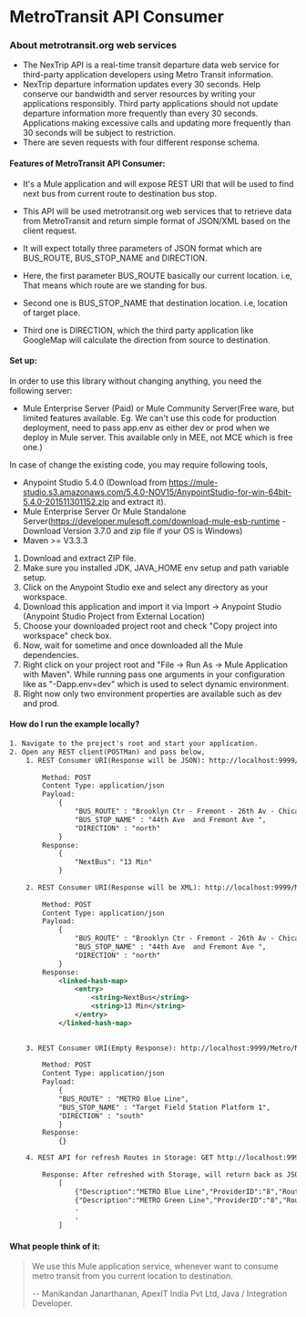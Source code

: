 MetroTransit API Consumer
=========================

### About metrotransit.org web services

* The NexTrip API is a real-time transit departure data web service for third-party application developers using Metro Transit information.
* NexTrip departure information updates every 30 seconds. Help conserve our bandwidth and server resources by writing your applications responsibly. Third party applications should not update departure information more frequently than every 30 seconds. Applications making excessive calls and updating more frequently than 30 seconds will be subject to restriction. 
* There are seven requests with four different response schema.

#### Features of MetroTransit API Consumer:

* It's a Mule application and will expose REST URI that will be used to find next bus from current route to destination bus stop.

* This API will be used metrotransit.org web services that to retrieve data from MetroTransit and return simple format of JSON/XML based on the client request.
* It will expect totally three parameters of JSON format which are BUS_ROUTE, BUS_STOP_NAME and DIRECTION.
* Here, the first parameter BUS_ROUTE basically our current location. i.e, That means which route are we standing for bus.
* Second one is BUS_STOP_NAME that destination location. i.e, location of target place.
* Third one is DIRECTION, which the third party application like GoogleMap will calculate the direction from source to destination.

#### Set up:

In order to use this library without changing anything, you need the following server:
* Mule Enterprise Server (Paid) or Mule Community Server(Free ware, but limited features available. Eg. We can't use this code for production deployment, need to pass app.env as either dev or prod when we deploy in Mule server. This available only in MEE, not MCE which is free one.)

In case of change the existing code, you may require following tools,
* Anypoint Studio 5.4.0 (Download from https://mule-studio.s3.amazonaws.com/5.4.0-NOV15/AnypointStudio-for-win-64bit-5.4.0-201511301152.zip and extract it).
* Mule Enterprise Server Or Mule Standalone Server(https://developer.mulesoft.com/download-mule-esb-runtime - Download Version 3.7.0 and zip file if your OS is Windows)
* Maven >= V3.3.3

1. Download and extract ZIP file.
2. Make sure you installed JDK, JAVA_HOME env setup and path variable setup.
3. Click on the Anypoint Studio exe and select any directory as your workspace.
4. Download this application and import it via Import -> Anypoint Studio (Anypoint Studio Project from External Location)
5. Choose your downloaded project root and check "Copy project into workspace" check box.
6. Now, wait for sometime and once downloaded all the Mule dependencies. 
7. Right click on your project root and "File -> Run As -> Mule Application with Maven". While running pass one arguments in your configuration like as "-Dapp.env=dev" which is used to select dynamic environment.
8. Right now only two environment properties are available such as dev and prod.


#### How do I run the example locally?
```xml
1. Navigate to the project's root and start your application.
2. Open any REST client(POSTMan) and pass below,
	1. REST Consumer URI(Response will be JSON): http://localhost:9999/Metro/NextBus (Or) http://localhost:9999/Metro/NextBus?format=json
	
		Method: POST
		Content Type: application/json
		Payload: 
			{
				"BUS_ROUTE" : "Brooklyn Ctr - Fremont - 26th Av - Chicago - MOA",
				"BUS_STOP_NAME" : "44th Ave  and Fremont Ave ",
				"DIRECTION" : "north"
			}
		Response:
			{
				"NextBus": "13 Min"
			}
			
	2. REST Consumer URI(Response will be XML): http://localhost:9999/Metro/NextBus?format=xml
	
		Method: POST
		Content Type: application/json
		Payload: 
			{
				"BUS_ROUTE" : "Brooklyn Ctr - Fremont - 26th Av - Chicago - MOA",
				"BUS_STOP_NAME" : "44th Ave  and Fremont Ave ",
				"DIRECTION" : "north"
			}	
		Response:
			<linked-hash-map>
				<entry>
					<string>NextBus</string>
					<string>13 Min</string>
				</entry>
			</linked-hash-map>

			
	3. REST Consumer URI(Empty Response): http://localhost:9999/Metro/NextBus
	
		Method: POST
		Content Type: application/json
		Payload: 
			{
			"BUS_ROUTE" : "METRO Blue Line",
			"BUS_STOP_NAME" : "Target Field Station Platform 1",
			"DIRECTION" : "south"
			}
		Response:
			{}

	4. REST API for refresh Routes in Storage: GET http://localhost:9999/Metro/RefereshRoutes
	
		Response: After refreshed with Storage, will return back as JSON below,
			[
				{"Description":"METRO Blue Line","ProviderID":"8","Route":"901"},
				{"Description":"METRO Green Line","ProviderID":"8","Route":"902"},
				.
				.
			]

```
#### What people think of it:

> We use this Mule application service, whenever want to consume metro transit from you current location to destination.
>
> -- Manikandan Janarthanan, ApexIT India Pvt Ltd, Java / Integration Developer.
